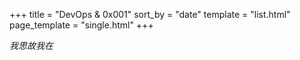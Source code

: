 +++
title = "DevOps & 0x001"
sort_by = "date"
template = "list.html"
page_template = "single.html"
+++

*我思故我在*
